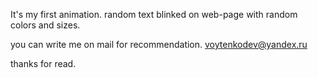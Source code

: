 It's my first animation. random text blinked on web-page with random colors and sizes.

you can write me on mail for recommendation. voytenkodev@yandex.ru

thanks for read.